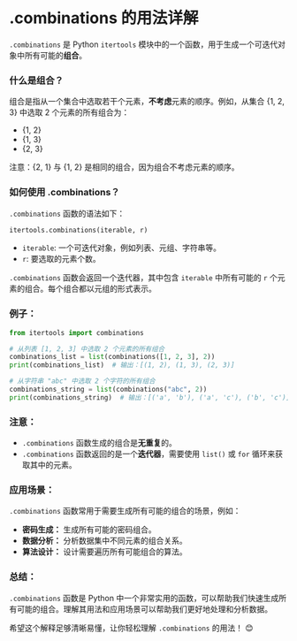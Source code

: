 # .combinations 的用法详解

`.combinations` 是 Python `itertools` 模块中的一个函数，用于生成一个可迭代对象中所有可能的**组合**。

### 什么是组合？

组合是指从一个集合中选取若干个元素，**不考虑**元素的顺序。例如，从集合 {1, 2, 3} 中选取 2 个元素的所有组合为：

* {1, 2}
* {1, 3}
* {2, 3}

注意：{2, 1} 与 {1, 2} 是相同的组合，因为组合不考虑元素的顺序。

### 如何使用 .combinations？

`.combinations` 函数的语法如下：

```python
itertools.combinations(iterable, r)
```

* `iterable`:  一个可迭代对象，例如列表、元组、字符串等。
* `r`:  要选取的元素个数。

`.combinations` 函数会返回一个迭代器，其中包含 `iterable` 中所有可能的 `r` 个元素的组合。每个组合都以元组的形式表示。

### 例子：

```python
from itertools import combinations

# 从列表 [1, 2, 3] 中选取 2 个元素的所有组合
combinations_list = list(combinations([1, 2, 3], 2))
print(combinations_list)  # 输出：[(1, 2), (1, 3), (2, 3)]

# 从字符串 "abc" 中选取 2 个字符的所有组合
combinations_string = list(combinations("abc", 2))
print(combinations_string)  # 输出：[('a', 'b'), ('a', 'c'), ('b', 'c')]
```

### 注意：

* `.combinations` 函数生成的组合是**无重复**的。
* `.combinations` 函数返回的是一个**迭代器**，需要使用 `list()` 或 `for` 循环来获取其中的元素。

### 应用场景：

`.combinations` 函数常用于需要生成所有可能的组合的场景，例如：

* **密码生成：** 生成所有可能的密码组合。
* **数据分析：** 分析数据集中不同元素的组合关系。
* **算法设计：** 设计需要遍历所有可能组合的算法。

### 总结：

`.combinations` 函数是 Python 中一个非常实用的函数，可以帮助我们快速生成所有可能的组合。理解其用法和应用场景可以帮助我们更好地处理和分析数据。


希望这个解释足够清晰易懂，让你轻松理解 `.combinations` 的用法！ 😊 

